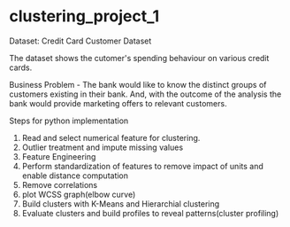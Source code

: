 # clustering_project_1

Dataset: Credit Card Customer Dataset

The dataset shows the cutomer's spending behaviour on various credit cards.

Business Problem - The bank would like to know the distinct groups of customers existing in their bank. And, with the outcome of the analysis the bank would provide marketing offers to relevant customers.

Steps for python implementation
1) Read and select numerical feature for clustering.
2) Outlier treatment and impute missing values
3) Feature Engineering
4) Perform standardization of features to remove impact of units and enable distance computation
5) Remove correlations 
6) plot WCSS graph(elbow curve)
7) Build clusters with K-Means and Hierarchial clustering
8) Evaluate clusters and build profiles to reveal patterns(cluster profiling)

